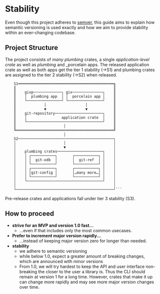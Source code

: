 # Stability

Even though this project adheres to [semver], this guide aims to explain how semantic versioning is used exactly and how we aim to provide stability within an
ever-changing codebase.

## Project Structure

The project consists of _many_ _plumbing_ crates, a single _application-level crate_ as well as _plumbing_ and _porcelain apps. The released application crate 
as well as both apps get the tier 1 stability (->S1) and plumbing crates are assigned to the tier 2 stability (->S2) when released.

```
    S1════════════════════════════════════════════╗
    ║                                             ║
    ║    gixp─────────────┐ gix──────────────┐    ║
    ║    │  plumbing app  │ │  porcelain app │    ║
    ║    └────────────────┘ └────────────────┘    ║
    ║             │                  │            ║
    ║             ▼                  ▼            ║
    ║    git-repository──────────────────────┐    ║
    ║    │                application crate  │    ║
    ║    └───────────────────────────────────┘    ║
    ║                      │                      ║
    ╚═════════════════════════════════════════════╝
                           │                       
    S2────────────────────────────────────────────┐
    │                      │                      │
    │                      ▼                      │
    │    plumbing crates─────────────────────┐    │
    │    │ ┌───────────┐       ┌───────────┐ │    │
    │    │ │  git-odb  │       │  git-ref  │ │    │
    │    │ └───────────┘       └───────────┘ │    │
    │    │ ┌───────────┐       ┌───────────┐ │    │
    │    │ │git-config │       │…many more…│ │    │
    │    │ └───────────┘       └───────────┘ │    │
    │    └───────────────────────────────────┘    │
    │                                             │
    └─────────────────────────────────────────────┘```      
```

Pre-release crates and applications fall under tier 3 stability (S3).

## How to proceed 
* **strive for an MVP and version 1.0 fast...**
    * ...even if that includes only the most common usecases.
* **Prefer to increment major version rapidly...**
    * ...instead of keeping major version zero for longer than needed.
* **stability**
    * we adhere to semantic versioning
    * while below 1.0, expect a greater amount of breaking changes, which are announced with minor versions
    * From 1.0, we will try hardest to keep the API and user interface non-breaking the closer to the user a library is. Thus the CLI should remain at version
      1 for a long time. However, crates that make it up can change more rapidly and may see more major version changes over time.

[semver]: https://semver.org
